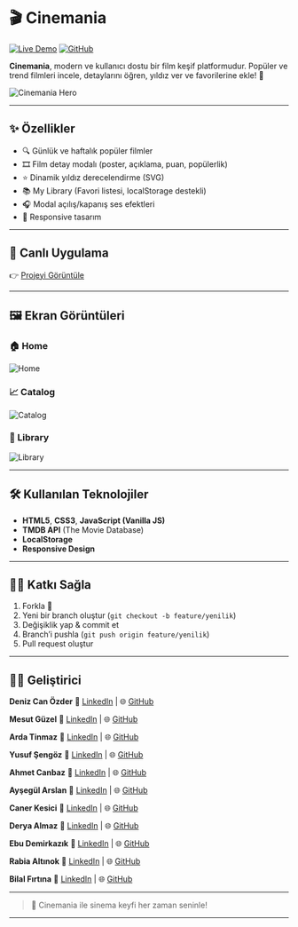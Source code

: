 # 🎬 Cinemania

[![Live Demo](https://img.shields.io/badge/Live%20Demo-Online-green?style=flat&logo=github)](https://nan-stop-us.github.io/cinemania/)
[![GitHub](https://img.shields.io/badge/Repo-GitHub-blue?style=flat&logo=github)](https://github.com/ArdaTinmaz/cinemania)

**Cinemania**, modern ve kullanıcı dostu bir film keşif platformudur. Popüler ve trend filmleri incele, detaylarını öğren, yıldız ver ve favorilerine ekle! 🍿

![Cinemania Hero](./screenshots/hero.png)

---

## ✨ Özellikler

- 🔍 Günlük ve haftalık popüler filmler
- 🎞️ Film detay modalı (poster, açıklama, puan, popülerlik)
- ⭐ Dinamik yıldız derecelendirme (SVG)
- 📚 My Library (Favori listesi, localStorage destekli)
- 🎧 Modal açılış/kapanış ses efektleri
- 📱 Responsive tasarım

---

## 🚀 Canlı Uygulama

👉 [Projeyi Görüntüle](https://nan-stop-us.github.io/cinemania/)

---

## 🖼️ Ekran Görüntüleri

### 🏠 Home 
![Home](./screenshots/home.png)

### 📈 Catalog
![Catalog](./screenshots/catalog.png)

### 🧾 Library
![Library](./screenshots/library.png)

---

## 🛠️ Kullanılan Teknolojiler

- **HTML5**, **CSS3**, **JavaScript (Vanilla JS)**
- **TMDB API** (The Movie Database)
- **LocalStorage**
- **Responsive Design**

---

## 🙋‍♀️ Katkı Sağla

1. Forkla 🍴
2. Yeni bir branch oluştur (`git checkout -b feature/yenilik`)
3. Değişiklik yap & commit et
4. Branch’i pushla (`git push origin feature/yenilik`)
5. Pull request oluştur

---

## 👨‍💻 Geliştirici

**Deniz Can Özder** 🔗 [LinkedIn](https://www.linkedin.com/in/denizozder1/) | 🌐 [GitHub](https://github.com/DenizzOzder)

**Mesut Güzel** 🔗 [LinkedIn](https://linkedin.com) | 🌐 [GitHub](https://github.com/MesutGzlz)

**Arda Tinmaz** 🔗 [LinkedIn](https://www.linkedin.com/in/ardatinmaz/) | 🌐 [GitHub](https://github.com/ArdaTinmaz)

**Yusuf Şengöz** 🔗 [LinkedIn](https://www.linkedin.com/in/yusuf-şengöz-a7213525b/) | 🌐 [GitHub](https://github.com/zekirovskii)

**Ahmet Canbaz** 🔗 [LinkedIn](https://www.linkedin.com/in/ahmet-canbaz/) | 🌐 [GitHub](https://github.com/canbazahmet)  

**Ayşegül Arslan** 🔗 [LinkedIn](https://www.linkedin.com/in/ayşegül-arslan-19a135279/) | 🌐 [GitHub](https://github.com/aysegularslan1)

**Caner Kesici** 🔗 [LinkedIn](https://www.linkedin.com/in/caner-kesici/) | 🌐 [GitHub](https://github.com/Canerksc)

**Derya Almaz** 🔗 [LinkedIn](https://www.linkedin.com/in/deryaalmaz/) | 🌐 [GitHub](https://github.com/deryalmaz)

**Ebu Demirkazık** 🔗 [LinkedIn](https://www.linkedin.com/in/ebudemirkazik/) | 🌐 [GitHub](https://github.com/ebudemirkazik) 

**Rabia Altınok** 🔗 [LinkedIn](https://www.linkedin.com/in/rabia-altınok-853838255/) | 🌐 [GitHub](https://github.com/rabiaaltnk) 

**Bilal Fırtına** 🔗 [LinkedIn](https://www.linkedin.com/in/bilal-firtina/) | 🌐 [GitHub](https://github.com/BilalFirtina) 


---

> 🎉 Cinemania ile sinema keyfi her zaman seninle!

---


